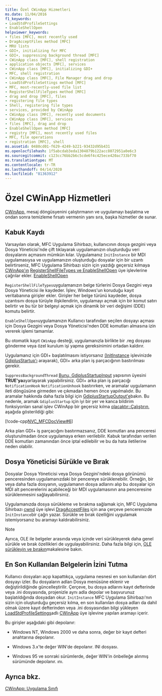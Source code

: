 ```yaml
---
title: Özel CWinApp Hizmetleri
ms.date: 11/04/2016
f1_keywords:
- LoadStdProfileSettings
- EnableShellOpen
helpviewer_keywords:
- files [MFC], most recently used
- DragAcceptFiles method [MFC]
- MRU lists
- GDI+, initializing for MFC
- GDI+, suppressing background thread [MFC]
- CWinApp class [MFC], shell registration
- application objects [MFC], services
- CWinApp class [MFC], initializing GDI+
- MFC, shell registration
- CWinApp class [MFC], File Manager drag and drop
- LoadStdProfileSettings method [MFC]
- MFC, most-recently-used file list
- RegisterShellFileTypes method [MFC]
- drag and drop [MFC], files
- registering file types
- Shell, registering file types
- services, provided by CWinApp
- CWinApp class [MFC], recently used documents
- CWinApp class [MFC], services
- files [MFC], drag and drop
- EnableShellOpen method [MFC]
- registry [MFC], most recently used files
- MFC, file operations
- registration [MFC], shell
ms.assetid: 0480cd01-f629-4249-b221-93432d95b431
ms.openlocfilehash: 1f5abcdab3eda1304879b122acc8072951a0e6c3
ms.sourcegitcommit: c123cc76bb2b6c5cde6f4c425ece420ac733bf70
ms.translationtype: MT
ms.contentlocale: tr-TR
ms.lasthandoff: 04/14/2020
ms.locfileid: "81363912"
---
```

# <a name="special-cwinapp-services"></a>Özel CWinApp Hizmetleri

[CWinApp,](../mfc/reference/cwinapp-class.md) mesaj döngüsyenini çalıştırmanın ve uygulamayı başlatma ve ondan sonra temizleme fırsatı vermenin yanı sıra, başka hizmetler de sunar.

## <a name="shell-registration"></a><a name="_core_shell_registration"></a>Kabuk Kaydı

Varsayılan olarak, MFC Uygulama Sihirbazı, kullanıcının dosya gezgini veya Dosya Yöneticisi'nde çift tıklayarak uygulamanızın oluşturduğu veri dosyalarını açmasını mümkün kılar. Uygulamanız `InitInstance` bir MDI uygulamasıysa ve uygulamanızın oluşturduğu dosyalar için bir uzantı belirtirseniz, MFC Uygulama Sihirbazı sizin için yazdığı geçersiz kılmaya [CWinApp'ın](../mfc/reference/cwinapp-class.md) [RegisterShellFileTypes ve EnableShellOpen](../mfc/reference/cwinapp-class.md#registershellfiletypes) üye işlevlerine çağrılar ekler. [EnableShellOpen](../mfc/reference/cwinapp-class.md#enableshellopen)

`RegisterShellFileTypes`uygulamanızın belge türlerini Dosya Gezgini veya Dosya Yöneticisi ile kaydeder. İşlev, Windows'un koruduğu kayıt veritabanına girişler ekler. Girişler her belge türünü kaydeder, dosya uzantısını dosya türüyle ilişkilendirin, uygulamayı açmak için bir komut satırı belirtir ve bu tür bir belgeyi açmak için dinamik bir veri değişimi (DDE) komutu belirtir.

`EnableShellOpen`uygulamanızın Kullanıcı tarafından seçilen dosyayı açması için Dosya Gezgini veya Dosya Yöneticisi'nden DDE komutları almasına izin vererek işlemi tamamlar.

Bu otomatik kayıt `CWinApp` desteği, uygulamanızla birlikte bir .reg dosyası gönderme veya özel kurulum işi yapma gereksinimini ortadan kaldırır.

Uygulamanız için GDI+ başlatılmasını istiyorsanız [(InitInstance](../mfc/reference/cwinapp-class.md#initinstance) işlevinizde [GdiplusStartup'ı](/windows/win32/api/gdiplusinit/nf-gdiplusinit-gdiplusstartup) arayarak), GDI+ arka plan iş parçacığının bastırılması gerekir.

`SuppressBackgroundThread` [Bunu, GdiplusStartupInput](/windows/win32/api/gdiplusinit/ns-gdiplusinit-gdiplusstartupinput) yapısının üyesini **TRUE'ya**ayarlayarak yapabilirsiniz. GDI+ arka plan iş parçacığı `NotificationHook` `NotificationUnhook` bastırırken, ve aramalar uygulamanın ileti döngüsüne girmeden ve çıkmadan hemen önce yapılmalıdır. Bu aramalar hakkında daha fazla bilgi için [GdiplusStartupOutput'e](/windows/win32/api/gdiplusinit/ns-gdiplusinit-gdiplusstartupoutput)bakın. Bu nedenle, aramak `GdiplusStartup` için iyi bir yer ve kanca bildirim fonksiyonları sanal işlev CWinApp bir geçersiz kılma [olacaktır::Çalıştırın](../mfc/reference/cwinapp-class.md#run), aşağıda gösterildiği gibi:

[!code-cpp[NVC_MFCDocView#6](../mfc/codesnippet/cpp/special-cwinapp-services_1.cpp)]

Arka plan GDI+ iş parçacığını bastırmazsanız, DDE komutları ana penceresi oluşturulmadan önce uygulamaya erken verilebilir. Kabuk tarafından verilen DDE komutları zamanından önce iptal edilebilir ve bu da hata iletilerine neden olabilir.

## <a name="file-manager-drag-and-drop"></a><a name="_core_file_manager_drag_and_drop"></a>Dosya Yöneticisi Sürükle ve Bırak

Dosyalar Dosya Yöneticisi veya Dosya Gezgini'ndeki dosya görünümü penceresinden uygulamanızdaki bir pencereye sürüklenebilir. Örneğin, bir veya daha fazla dosyanın, uygulamanın dosya adlarını alıp bu dosyalar için MDI alt pencerelerini açabileceği bir MDI uygulamasının ana penceresine sürüklenmesini sağlayabilirsiniz.

Uygulamanızda dosya sürükleme ve bırakma sağlamak için, MFC Uygulama Sihirbazı [cwnd](../mfc/reference/cwnd-class.md) üye işlevi [DragAcceptFiles](../mfc/reference/cwnd-class.md#dragacceptfiles) için ana çerçeve pencerenizde `InitInstance`bir çağrı yazar. Sürükle ve bırak özelliğini uygulamak istemiyorsanız bu aramayı kaldırabilirsiniz.

> [!NOTE]
> Ayrıca, OLE ile belgeler arasında veya içinde veri sürükleyerek daha genel sürükle ve bırak özellikleri de uygulayabilirsiniz. Daha fazla bilgi için, [OLE sürükleyin ve bırakın](../mfc/drag-and-drop-ole.md)makalesine bakın.

## <a name="keeping-track-of-the-most-recently-used-documents"></a><a name="_core_keeping_track_of_the_most_recently_used_documents"></a>En Son Kullanılan Belgelerin İzini Tutma

Kullanıcı dosyaları açıp kapattıkça, uygulama nesnesi en son kullanılan dört dosyayı izler. Bu dosyaların adları Dosya menüsüne eklenir ve değiştirildiğinde güncelleştirilir. Çerçeve, bu dosya adlarını kayıt defterinde veya .ini dosyasında, projenizle aynı adla depolar ve başvurunuz başlatıldığında dosyadan okur. `InitInstance` MFC Uygulama Sihirbazı'nın sizin için oluşturduğu geçersiz kılma, en son kullanılan dosya adları da dahil olmak üzere kayıt defterinden veya .ini dosyasından bilgi yükleyen [LoadStdProfileSettings](../mfc/reference/cwinapp-class.md#loadstdprofilesettings)adlı [CWinApp](../mfc/reference/cwinapp-class.md) üye işlevine yapılan aramayı içerir.

Bu girişler aşağıdaki gibi depolanır:

- Windows NT, Windows 2000 ve daha sonra, değer bir kayıt defteri anahtarına depolanır.

- Windows 3.x'te değer WIN'de depolanır. INI dosyası.

- Windows 95 ve sonraki sürümlerde, değer WIN'in önbelleğe alınmış sürümünde depolanır. ını.

## <a name="see-also"></a>Ayrıca bkz.

[CWinApp: Uygulama Sınıfı](../mfc/cwinapp-the-application-class.md)
